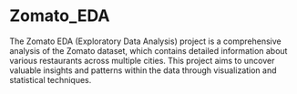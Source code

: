 # Zomato_EDA
The Zomato EDA (Exploratory Data Analysis) project is a comprehensive analysis of the Zomato dataset, which contains detailed information about various restaurants across multiple cities. This project aims to uncover valuable insights and patterns within the data through visualization and statistical techniques.
